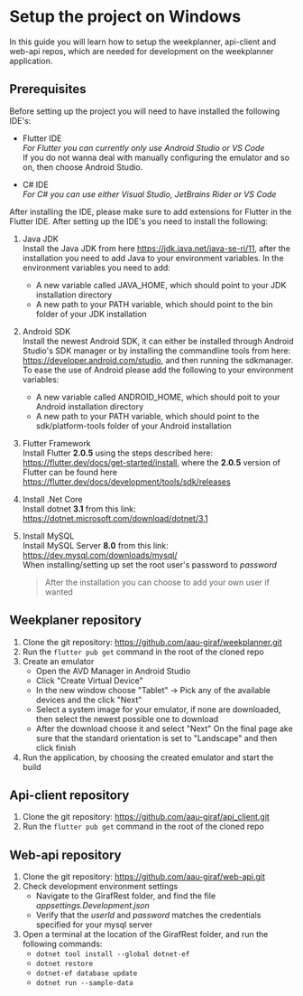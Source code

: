 # Setup the project on Windows
In this guide you will learn how to setup the weekplanner, api-client and web-api repos, which are needed for development on the weekplanner application.

## Prerequisites
Before setting up the project you will need to have installed the following IDE's:

- Flutter IDE \
    *For Flutter you can currently only use Android Studio or VS Code* \
    If you do not wanna deal with manually configuring the emulator and so on, then choose Android Studio.

- C# IDE \
    *For C# you can use either Visual Studio, JetBrains Rider or VS Code*

After installing the IDE, please make sure to add extensions for Flutter in the Flutter IDE. After setting up the IDE's you need to install the following:

1. Java JDK \
    Install the Java JDK from here https://jdk.java.net/java-se-ri/11, after the installation you need to add Java to your environment variables. In the environment variables you need to add:
    - A new variable called JAVA_HOME, which should point to your JDK installation directory
    - A new path to your PATH variable, which should point to the bin folder of your JDK installation

2. Android SDK \
    Install the newest Android SDK, it can either be installed through Android Studio's SDK manager or by installing the commandline tools from here: https://developer.android.com/studio, and then running the sdkmanager. \
    To ease the use of Android please add the following to your environment variables:
    - A new variable called ANDROID_HOME, which should poit to your Android installation directory
    - A new path to your PATH variable, which should point to the sdk/platform-tools folder of your Android installation

3. Flutter Framework\
    Install Flutter **2.0.5** using the steps described here: https://flutter.dev/docs/get-started/install, where the **2.0.5** version of Flutter can be found here https://flutter.dev/docs/development/tools/sdk/releases

4. Install .Net Core \
    Install dotnet **3.1** from this link: https://dotnet.microsoft.com/download/dotnet/3.1

5. Install MySQL \
    Install MySQL Server **8.0** from this link: https://dev.mysql.com/downloads/mysql/ \
    When installing/setting up set the root user's password to *password* 
    > After the installation you can choose to add your own user if wanted

## Weekplaner repository
1. Clone the git repository: https://github.com/aau-giraf/weekplanner.git
2. Run the `flutter pub get` command in the root of the cloned repo
3. Create an emulator 
    - Open the AVD Manager in Android Studio 
    - Click "Create Virtual Device" 
    - In the new window choose "Tablet" -> Pick any of the available devices and the click "Next" 
    - Select a system image for your emulator, if none are downloaded, then select the newest possible one to download 
    - After the download choose it and select "Next" 
    On the final page ake sure that the standard orientation is set to "Landscape" and then click finish
4. Run the application, by choosing the created emulator and start the build

## Api-client repository
1. Clone the git repository: https://github.com/aau-giraf/api_client.git
2. Run the `flutter pub get` command in the root of the cloned repo

## Web-api repository
1. Clone the git repository: https://github.com/aau-giraf/web-api.git
2. Check development environment settings
    - Navigate to the GirafRest folder, and find the file *appsettings.Development.json* 
    - Verify that the *userId* and *password* matches the credentials specified for your mysql server
3. Open a terminal at the location of the GirafRest folder, and run the following commands:
    - `dotnet tool install --global dotnet-ef`
    - `dotnet restore`
    - `dotnet-ef database update`
    - `dotnet run --sample-data`
